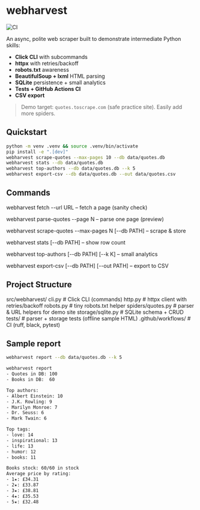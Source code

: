 
# webharvest

![CI](https://github.com/Hbollas/webharvest/actions/workflows/ci.yml/badge.svg)

An async, polite web scraper built to demonstrate intermediate Python skills:
- **Click CLI** with subcommands
- **httpx** with retries/backoff
- **robots.txt** awareness
- **BeautifulSoup + lxml** HTML parsing
- **SQLite** persistence + small analytics
- **Tests + GitHub Actions CI**
- **CSV export**

> Demo target: `quotes.toscrape.com` (safe practice site). Easily add more spiders.

## Quickstart
```bash
python -m venv .venv && source .venv/bin/activate
pip install -e ".[dev]"
webharvest scrape-quotes --max-pages 10 --db data/quotes.db
webharvest stats --db data/quotes.db
webharvest top-authors --db data/quotes.db --k 5
webharvest export-csv --db data/quotes.db --out data/quotes.csv
```
## Commands
webharvest fetch --url URL – fetch a page (sanity check)

webharvest parse-quotes --page N – parse one page (preview)

webharvest scrape-quotes --max-pages N [--db PATH] – scrape & store

webharvest stats [--db PATH] – show row count

webharvest top-authors [--db PATH] [--k K] – small analytics

webharvest export-csv [--db PATH] [--out PATH] – export to CSV

## Project Structure
src/webharvest/
  cli.py              # Click CLI (commands)
  http.py             # httpx client with retries/backoff
  robots.py           # tiny robots.txt helper
  spiders/quotes.py   # parser & URL helpers for demo site
  storage/sqlite.py   # SQLite schema + CRUD
tests/                # parser + storage tests (offline sample HTML)
.github/workflows/    # CI (ruff, black, pytest)
## Sample report

```bash
webharvest report --db data/quotes.db --k 5

webharvest report
- Quotes in DB: 100
- Books in DB:  60

Top authors:
- Albert Einstein: 10
- J.K. Rowling: 9
- Marilyn Monroe: 7
- Dr. Seuss: 6
- Mark Twain: 6

Top tags:
- love: 14
- inspirational: 13
- life: 13
- humor: 12
- books: 11

Books stock: 60/60 in stock
Average price by rating:
- 1★: £34.31
- 2★: £33.87
- 3★: £38.81
- 4★: £35.53
- 5★: £32.48
```
